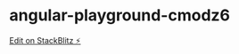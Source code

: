 # angular-playground-cmodz6

[Edit on StackBlitz ⚡️](https://stackblitz.com/edit/angular-playground-cmodz6)